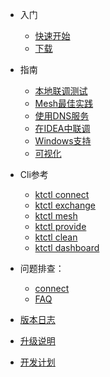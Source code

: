 - 入门
  - [快速开始](zh-cn/quickstart.md)
  - [下载](zh-cn/downloads.md)

- 指南
  - [本地联调测试](zh-cn/guide/localdev.md)
  - [Mesh最佳实践](zh-cn/guide/mesh.md)
  - [使用DNS服务](zh-cn/guide/how-to-use-dns.md)
  - [在IDEA中联调](zh-cn/guide/how-to-use-in-idea.md)
  - [Windows支持](zh-cn/guide/windows-support.md)
  - [可视化](zh-cn/guide/dashboard.md)

- Cli参考
  - [ktctl connect](zh-cn/cli/connect.md)
  - [ktctl exchange](zh-cn/cli/exchange.md)
  - [ktctl mesh](zh-cn/cli/mesh.md)
  - [ktctl provide](zh-cn/cli/provide.md)
  - [ktctl clean](zh-cn/cli/clean.md)
  - [ktctl dashboard](zh-cn/cli/dashboard.md)

- 问题排查：
  - [connect](zh-cn/troubleshoot.md)
  - [FAQ](zh-cn/faq.md)

- [版本日志](zh-cn/changelog.md)
- [升级说明](zh-cn/update.md)
- [开发计划](zh-cn/todo.md)

<!-- - [Need Help](es-us/needhelp.md) -->

